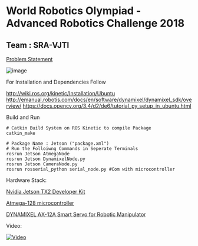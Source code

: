 # World Robotics Olympiad - Advanced Robotics Challenge 2018

## Team : SRA-VJTI


[Problem Statement](https://github.com/SuyashMore/World-Robotics-Olympiad-ARC-2018/blob/master/WRO-2018-ARC-Tetrastack-game-rule.pdf)

![image](https://github.com/SuyashMore/World-Robotics-Olympiad-ARC-2018/blob/master/Images/IMG_20180915_141652.jpg)


For Installation and Dependencies Follow
 
http://wiki.ros.org/kinetic/Installation/Ubuntu
http://emanual.robotis.com/docs/en/software/dynamixel/dynamixel_sdk/overview/
https://docs.opencv.org/3.4/d2/de6/tutorial_py_setup_in_ubuntu.html





Build and Run
```shell
# Catkin Build System on ROS Kinetic to compile Package
catkin_make  

# Package Name : Jetson ("package.xml")
# Run the Folloiwng Commands in Seperate Terminals
rosrun Jetson AtmegaNode
rosrun Jetson DynamixelNode.py
rosrun Jetson CameraNode.py
rosrun rosserial_python serial_node.py #Com with microcontroller
```

Hardware Stack:

[Nvidia Jetson TX2 Developer Kit](https://developer.nvidia.com/embedded/jetson-tx2-developer-kit)

[Atmega-128 microcontroller ](https://www.microchip.com/wwwproducts/en/ATMEGA128)

[DYNAMIXEL AX-12A Smart Servo for Robotic Manipulator](http://www.robotis.us/ax-12a/)


Video:

[![Video](http://img.youtube.com/vi/DvEpwS4OvB4/0.jpg)](https://youtu.be/DvEpwS4OvB4)

